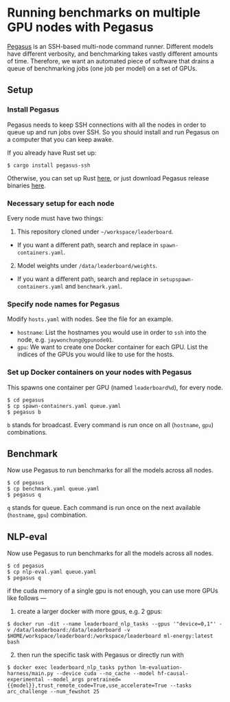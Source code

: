 # Running benchmarks on multiple GPU nodes with Pegasus

[Pegasus](https://github.com/jaywonchung/pegasus) is an SSH-based multi-node command runner.
Different models have different verbosity, and benchmarking takes vastly different amounts of time.
Therefore, we want an automated piece of software that drains a queue of benchmarking jobs (one job per model) on a set of GPUs.

## Setup

### Install Pegasus

Pegasus needs to keep SSH connections with all the nodes in order to queue up and run jobs over SSH.
So you should install and run Pegasus on a computer that you can keep awake.

If you already have Rust set up:

```console
$ cargo install pegasus-ssh
```

Otherwise, you can set up Rust [here](https://www.rust-lang.org/tools/install), or just download Pegasus release binaries [here](https://github.com/jaywonchung/pegasus/releases/latest).

### Necessary setup for each node

Every node must have two things:

1. This repository cloned under `~/workspace/leaderboard`.
  - If you want a different path, search and replace in `spawn-containers.yaml`.
2. Model weights under `/data/leaderboard/weights`.
  - If you want a different path, search and replace in `setupspawn-containers.yaml` and `benchmark.yaml`.

### Specify node names for Pegasus

Modify `hosts.yaml` with nodes. See the file for an example.

- `hostname`: List the hostnames you would use in order to `ssh` into the node, e.g. `jaywonchung@gpunode01`.
- `gpu`: We want to create one Docker container for each GPU. List the indices of the GPUs you would like to use for the hosts.

### Set up Docker containers on your nodes with Pegasus

This spawns one container per GPU (named `leaderboard%d`), for every node.

```console
$ cd pegasus
$ cp spawn-containers.yaml queue.yaml
$ pegasus b
```

`b` stands for broadcast. Every command is run once on all (`hostname`, `gpu`) combinations.

## Benchmark

Now use Pegasus to run benchmarks for all the models across all nodes.

```console
$ cd pegasus
$ cp benchmark.yaml queue.yaml
$ pegasus q
```

`q` stands for queue. Each command is run once on the next available (`hostname`, `gpu`) combination.

## NLP-eval

Now use Pegasus to run benchmarks for all the models across all nodes.

```console
$ cd pegasus
$ cp nlp-eval.yaml queue.yaml
$ pegasus q
```

if the cuda memory of a single gpu is not enough, you can use more GPUs like follows —

1. create a larger docker with more gpus, e.g. 2 gpus:

```console
$ docker run -dit --name leaderboard_nlp_tasks --gpus '"device=0,1"' -v /data/leaderboard:/data/leaderboard -v $HOME/workspace/leaderboard:/workspace/leaderboard ml-energy:latest bash
```

2. then run the specific task with Pegasus or directly run with

```console
$ docker exec leaderboard_nlp_tasks python lm-evaluation-harness/main.py --device cuda --no_cache --model hf-causal-experimental --model_args pretrained={{model}},trust_remote_code=True,use_accelerate=True --tasks arc_challenge --num_fewshot 25
```
